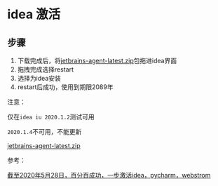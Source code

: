 # idea 激活

## 步骤

1. 下载完成后，将[jetbrains-agent-latest.zip](../assets/files/jetbrains-agent-latest.zip)包拖进idea界面
1. 拖拽完成选择restart
1. 选择为idea安装
1. restart后成功，使用到期限2089年

注意：

仅在`idea iu 2020.1.2`测试可用

`2020.1.4`不可用，不能更新

[jetbrains-agent-latest.zip](../assets/files/jetbrains-agent-latest.zip)

参考：

[截至2020年5月28日，百分百成功，一步激活idea，pycharm，webstrom](https://www.cnblogs.com/caibixyy/p/12981789.html)
